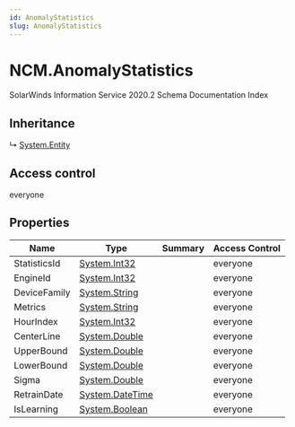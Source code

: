 ```yaml
---
id: AnomalyStatistics
slug: AnomalyStatistics
---
```


# NCM.AnomalyStatistics

SolarWinds Information Service 2020.2 Schema Documentation Index

## Inheritance

↳ [System.Entity](./../System/Entity)

## Access control

everyone

## Properties

| Name | Type | Summary | Access Control |
| ------ | ------ | ------ | ------ |
| StatisticsId | [System.Int32](https://docs.microsoft.com/en-us/dotnet/api/system.int32) |  | everyone |
| EngineId | [System.Int32](https://docs.microsoft.com/en-us/dotnet/api/system.int32) |  | everyone |
| DeviceFamily | [System.String](https://docs.microsoft.com/en-us/dotnet/api/system.string) |  | everyone |
| Metrics | [System.String](https://docs.microsoft.com/en-us/dotnet/api/system.string) |  | everyone |
| HourIndex | [System.Int32](https://docs.microsoft.com/en-us/dotnet/api/system.int32) |  | everyone |
| CenterLine | [System.Double](https://docs.microsoft.com/en-us/dotnet/api/system.double) |  | everyone |
| UpperBound | [System.Double](https://docs.microsoft.com/en-us/dotnet/api/system.double) |  | everyone |
| LowerBound | [System.Double](https://docs.microsoft.com/en-us/dotnet/api/system.double) |  | everyone |
| Sigma | [System.Double](https://docs.microsoft.com/en-us/dotnet/api/system.double) |  | everyone |
| RetrainDate | [System.DateTime](https://docs.microsoft.com/en-us/dotnet/api/system.datetime) |  | everyone |
| IsLearning | [System.Boolean](https://docs.microsoft.com/en-us/dotnet/api/system.boolean) |  | everyone |

